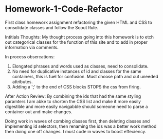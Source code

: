 # Homework-1-Code-Refactor
First class homework assignment refactoring the given HTML and CSS to consolidate classes and follow the Scout Rule. 

Intitials Thoughts:
My thought process going into this homework is to etch out categorical classes for the function of this site and to add in proper information via comments.

In process obsercations:
1. Elongated phrases and words used as classes, need to consolidate.
2. No need for duplicative instances of id and classes for the same containers, this is fuel for confusion. Must choose path and cut uneeded attributes.
3. Adding a ';' to the end of CSS blocks STOPS the css from firing. 

After Action Review:
By combining the ids that had the same styling paramters I am abke to shorten the CSS list and make it more easily digestible and more easily navigabble should someone need to parse a container out and make changes.

Doing work in waves of combing classes first, then deleting classes and implementing id selectors, then renaming the ids was a better work method then doing one off changes. I must code in waves to boost effeciency.
